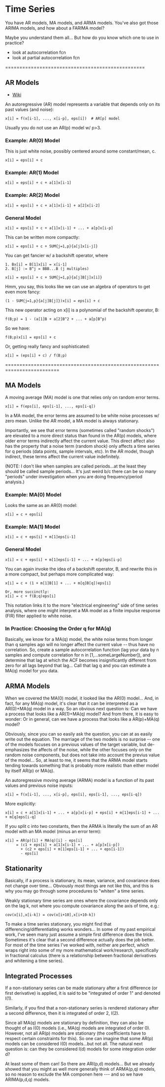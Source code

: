 

# Time Series
You have AR models, MA models, and ARMA models.  You've also got those ARIMA models, and how
about a FARIMA model?

Maybe you understand them all... But how do you know which one to use in practice?
* look at autocorrelation fcn
* look at partial autocorrelation fcn


=================================================

## AR Models
* [Wiki](https://en.wikipedia.org/wiki/Autoregressive_model)

An autoregressive (AR) model represents a variable that depends only on its past values (and noise):
```
x[i] = f(x[i-1], ..., x[i-p], eps[i])  # AR[p] model
```

Usually you do not use an AR(p) model w/ p>3.

### Example: AR(0) Model
This is just white noise, possibly centered around some constant/mean, c.

```
x[i] = eps[i] + c
```

### Example: AR(1) Model
```
x[i] = eps[i] + c + a[1]x[i-1]
```

### Example: AR(2) Model
```
x[i] = eps[i] + c + a[1]x[i-1] + a[2]x[i-2] 
```

### General Model
```
x[i] = eps[i] + c + a[1]x[i-1] + ... + a[p]x[i-p]
```

This can be written more compactly:
```
x[i] = eps[i] + c + SUM{j=1,p}{a[j]x[i-j]}
```

You can get fancier w/ a backshift operator, where
```
1. Bx[i] = B[1]x[i] = x[i-1]
2. B[j] := B^j = BBB...B (j multiples)

x[i] = eps[i] + c + SUM{j=1,p}{a[j]B[j]x[i]}
```

Hmm, you say, this looks like we can use an algebra of operators to
get even more fancy:
```
(1 - SUM{j=1,p}{a[j]B[j]})x[i] = eps[i] + c
```

This new operator acting on x[i] is a polynomial of the backshift operator, B:
```
f(B;p) = 1 - (a[1]B + a[2]B^2 + ... + a[p]B^p)
```

So we have:
```
f(B;p)x[i] = eps[i] + c
```

Or, getting really fancy and sophisticated:
```
x[i] = (eps[i] + c) / f(B;p)
```

=========================================================================

## MA Models
A moving average (MA) model is one that relies only on random error terms.
```
x[i] = f(eps[i], eps[i-1], ..., eps[i-q])
```

In a MA model, the error terms are assumed to be white noise processes w/ zero mean. Unlike the 
AR model, a MA model is always stationary.

Importantly, we see that error terms (sometimes called "random shocks") are elevated to a more 
direct status than found in the AR(p) models, where older error terms indirectly affect the current
value. This direct affect also has the property that a noise term (random shock) only affects a time
series for q periods (data points, sample intervals, etc).  In the AR model, though indirect, these
terms affect the current value indefinitely.

(NOTE: I don't like when samples are called
periods...at the least they should be called sample periods... It's just weird b/c there can be so many
"periods" under investigation when you are doing frequency/period analysis.)


### Example: MA(0) Model
Looks the same as an AR(0) model:
```
x[i] = c + eps[i]
```

### Example: MA(1) Model
```
x[i] = c + eps[i] + m[1]eps[i-1]
```

### General Model
```
x[i] = c + eps[i] + m[1]eps[i-1] + ... + m[p]eps[i-p]
```

You can again invoke the idea of a backshift operator, B, and rewrite this in 
a more compact, but perhaps more complicated way:
```
x[i] = c + (1 + m[1]B[1] + ... + m[q]B[q])eps[i]

Or, more succinctly:
x[i] = c + f(B;q)eps[i]
```

This notation links it to the more "electrical engineering" side of time series analysis, where
one might interpret a MA model as a finite impulse response (FIR) filter applied to white noise.

### In Practice: Choosing the Order q for MA(q)
Basically, we know for a MA(q) model, the white noise terms from longer than q samples ago will
no longer affect the current value -- thus have no correlation.  So, create a sample autocorrelation
function (lag your data by n samples and compute correlation for n in [1,...someLargeNumber]), and
determine that lag at which the ACF becomes insignificantly different from zero for all lags beyond
that lag...  Call that lag q and you can estimate a MA(q) model for you data.


## ARMA Models
When we covered the MA(0) model, it looked like the AR(0) model... And, in fact, for any
MA(q) model, it's clear that it can be interpreted as a AR(0)+MA(q) model in a way.  So an
obvious next question is: Can we have a process that looks like a AR(1)+MA(q) model?  And from there,
it is easy to wonder:  Or in general, can we have a process that looks like a AR(p)+MA(q) model?

Obviously, since you can so easily ask the question, you can at as easily write out the 
equation.  The marriage of the two models is no surprise -- one of the models focuses on a previous
values of the target variable, but de-emphasizes the affects of the noise, while the other focuses
only on the random noise components, but does not take into account the previus value of the 
model...  So, at least to me, it seems that the ARMA model starts tending towards something that
is probably more realistic than either model by itself AR(p) or MA(q).  

An autoregressive moving average (ARMA) model is a function of its past values and previous noise inputs:
```
x[i] = f(x[i-1], ..., x[i-p], eps[i], eps[i-1], ..., eps[i-q])
```

More explicitly:
```
x[i] = c + a[1]x[i-1] + ... + a[p]x[i-p] + eps[i] + m[1]eps[i-1] + ... + m[q]eps[i-q]
```

If you split c into two constants, 
then the ARMA is literally the sum of an AR model with an MA model (minus an error term):
```
x[i] = AR(p)[i] + MA(q)[i] - eps[i]
     = (c1 + eps[i] + a[1]x[i-1] + ... + a[p]x[i-p]) 
       + (c2 + eps[i] + m[1]eps[i-1] + ... + eps[i-1])
       - eps[i]
```

## Stationarity
Basically, if a process is stationary, its mean, variance, and covariance does not change
over time... Obviously most things are not like this, and this is why you may go through
some procedures to "whiten" a time series.

Weakly stationary time series are ones where the covariance depends only on the lag k,
not where you compute covariance along the axis of time, e.g.:
```
cov(x[i],x[i-k]) = cov(x[i+10],x[i+10-k])
```

To make a time series stationary, you might find that differencing/differentiating works
wonders... In some of my past empirical work, I've seen many just assume a simple first difference 
does the trick.  Sometimes it's clear that a second difference actually does the job better.  For
most of the time series I've worked with, neither are perfect, which wraps right into some of
my more mathematical work/research, specifically in fractional calculus (there is a relationship
between fractional derivatives and whitening a time series).

## Integrated Processes
If a non-stationary series can be made stationary after a first difference (or first derivative)
is applied, it is said to be "integrated of order 1" and denoted I(1). 

Similarly, if you find that a non-stationary series is rendered stationary after a second difference,
then it is integrated of order 2, I(2).  

Since all MA(q) models are stationary by definition, they can also be thought of as I(0) models (i.e.,
MA(q) models are integrated of order 0).  However, not all AR(p) models are stationary (the coefficients
have to respect certain constraints for this).  So one can imagine that some AR(p) models can be considered
I(0) models...but not all.  The natural next question is: can they be considered I(d) models for some
integration order d?  

At least some of them can!  So there are ARI(p,d) models... But we already showed that you might
as well more generally think of ARMA(p,q) models, so no reason to exclude the MA componen here --- and so
we have ARIMA(p,d,q) models.

